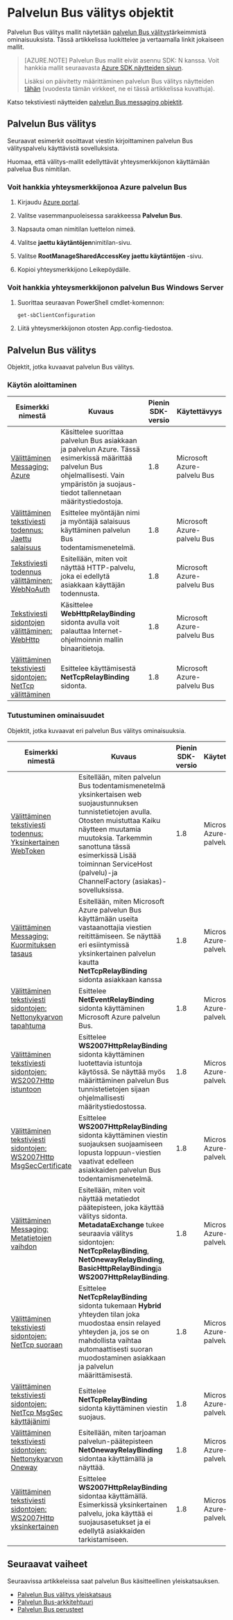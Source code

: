 <properties 
    pageTitle="Palvelun Bus välitys esimerkit yleiskatsaus | Microsoft Azure"
    description="Luokittelee ja kuvataan linkit jokaiseen palvelun Bus välitys näytteiden."
    services="service-bus"
    documentationCenter="na"
    authors="sethmanheim"
    manager="timlt"
    editor="" />
<tags 
    ms.service="service-bus"
    ms.devlang="na"
    ms.topic="article"
    ms.tgt_pltfrm="na"
    ms.workload="na"
    ms.date="10/07/2016"
    ms.author="sethm" />

# <a name="service-bus-relay-samples"></a>Palvelun Bus välitys objektit

Palvelun Bus välitys mallit näytetään [palvelun Bus välitys](https://azure.microsoft.com/services/service-bus/)tärkeimmistä ominaisuuksista. Tässä artikkelissa luokittelee ja vertaamalla linkit jokaiseen mallit.

>[AZURE.NOTE] Palvelun Bus mallit eivät asennu SDK: N kanssa. Voit hankkia mallit seuraavasta [Azure SDK näytteiden sivun](https://code.msdn.microsoft.com/site/search?query=service%20bus&f%5B0%5D.Value=service%20bus&f%5B0%5D.Type=SearchText&ac=5).
>
>Lisäksi on päivitetty määrittäminen palvelun Bus välitys näytteiden [tähän](https://github.com/Azure-Samples/azure-servicebus-relay-samples) (vuodesta tämän virkkeet, ne ei tässä artikkelissa kuvattuja).  

Katso tekstiviesti näytteiden [palvelun Bus messaging objektit](../service-bus-messaging/service-bus-samples.md).

## <a name="service-bus-relay"></a>Palvelun Bus välitys

Seuraavat esimerkit osoittavat viestin kirjoittaminen palvelun Bus välityspalvelu käyttävistä sovelluksista.

Huomaa, että välitys-mallit edellyttävät yhteysmerkkijonon käyttämään palvelua Bus nimitilan.

### <a name="to-obtain-a-connection-string-for-azure-service-bus"></a>Voit hankkia yhteysmerkkijonoa Azure palvelun Bus

1. Kirjaudu [Azure portal](http://portal.azure.com).

1. Valitse vasemmanpuoleisessa sarakkeessa **Palvelun Bus**.

1. Napsauta oman nimitilan luettelon nimeä.

3. Valitse **jaettu käytäntöjen**nimitilan-sivu.

4. Valitse **RootManageSharedAccessKey** **jaettu käytäntöjen** -sivu.

6. Kopioi yhteysmerkkijono Leikepöydälle.

### <a name="to-obtain-a-connection-string-for-service-bus-for-windows-server"></a>Voit hankkia yhteysmerkkijonon palvelun Bus Windows Server

1. Suorittaa seuraavan PowerShell cmdlet-komennon:

    ```
    get-sbClientConfiguration
    ```

2. Liitä yhteysmerkkijonon otosten App.config-tiedostoa.

## <a name="service-bus-relay"></a>Palvelun Bus välitys

Objektit, jotka kuvaavat palvelun Bus välitys.

### <a name="getting-started"></a>Käytön aloittaminen

|Esimerkki nimestä|Kuvaus|Pienin SDK-versio|Käytettävyys|
|---|---|---|---|
|[Välittäminen Messaging: Azure](http://code.msdn.microsoft.com/Relayed-Messaging-Windows-0d2cede3)|Käsittelee suorittaa palvelun Bus asiakkaan ja palvelun Azure. Tässä esimerkissä määrittää palvelun Bus ohjelmallisesti. Vain ympäristön ja suojaus-tiedot tallennetaan määritystiedostoja.|1.8|Microsoft Azure-palvelu Bus|
|[Välittäminen tekstiviesti todennus: Jaettu salaisuus](http://code.msdn.microsoft.com/Relayed-Messaging-92b04c02)|Esittelee myöntäjän nimi ja myöntäjä salaisuus käyttäminen palvelun Bus todentamismenetelmä.|1.8|Microsoft Azure-palvelu Bus|
|[Tekstiviesti todennus välittäminen: WebNoAuth](http://code.msdn.microsoft.com/Relayed-Messaging-a4f0b831)|Esitellään, miten voit näyttää HTTP-palvelu, joka ei edellytä asiakkaan käyttäjän todennusta.|1.8|Microsoft Azure-palvelu Bus|
|[Tekstiviesti sidontojen välittäminen: WebHttp](http://code.msdn.microsoft.com/Relayed-Messaging-Bindings-a6477ba0)|Käsittelee **WebHttpRelayBinding** sidonta avulla voit palauttaa Internet-ohjelmoinnin mallin binaaritietoja.|1.8|Microsoft Azure-palvelu Bus|
|[Välittäminen tekstiviesti sidontojen: NetTcp välittäminen](http://code.msdn.microsoft.com/Relayed-Messaging-Bindings-2dec7692)|Esittelee käyttämisestä **NetTcpRelayBinding** sidonta.|1.8|Microsoft Azure-palvelu Bus|

### <a name="exploring-features"></a>Tutustuminen ominaisuudet

Objektit, jotka kuvaavat eri palvelun Bus välitys ominaisuuksia.

|Esimerkki nimestä|Kuvaus|Pienin SDK-versio|Käytettävyys|
|---|---|---|---|
|[Välittäminen tekstiviesti todennus: Yksinkertainen WebToken](http://code.msdn.microsoft.com/Relayed-Messaging-32c74392)|Esitellään, miten palvelun Bus todentamismenetelmä yksinkertaisen web suojaustunnuksen tunnistetietojen avulla. Otosten muistuttaa Kaiku näytteen muutamia muutoksia. Tarkemmin sanottuna tässä esimerkissä Lisää toiminnan ServiceHost (palvelu)-ja ChannelFactory (asiakas)-sovelluksissa.|1.8|Microsoft Azure-palvelu Bus|
|[Välittäminen Messaging: Kuormituksen tasaus](http://code.msdn.microsoft.com/Relayed-Messaging-Load-bd76a9f8)|Esitellään, miten Microsoft Azure palvelun Bus käyttämään useita vastaanottajia viestien reitittämiseen. Se näyttää eri esiintymissä yksinkertainen palvelun kautta **NetTcpRelayBinding** sidonta asiakkaan kanssa|1.8|Microsoft Azure-palvelu Bus|
|[Välittäminen tekstiviesti sidontojen: Nettonykyarvon tapahtuma](http://code.msdn.microsoft.com/Relayed-Messaging-Bindings-c0176977)|Esittelee **NetEventRelayBinding** sidonta käyttäminen Microsoft Azure palvelun Bus.|1.8|Microsoft Azure-palvelu Bus|
|[Välittäminen tekstiviesti sidontojen: WS2007Http istuntoon](http://code.msdn.microsoft.com/Relayed-Messaging-Bindings-ef1f1fcb)|Esittelee **WS2007HttpRelayBinding** sidonta käyttäminen luotettavia istuntoja käytössä. Se näyttää myös määrittäminen palvelun Bus tunnistetietojen sijaan ohjelmallisesti määritystiedostossa.|1.8|Microsoft Azure-palvelu Bus|
|[Välittäminen tekstiviesti sidontojen: WS2007Http MsgSecCertificate](http://code.msdn.microsoft.com/Relayed-Messaging-Bindings-f29c9da5)|Esittelee **WS2007HttpRelayBinding** sidonta käyttäminen viestin suojauksen suojaamiseen lopusta loppuun-viestien vaativat edelleen asiakkaiden palvelun Bus todentamismenetelmä.|1.8|Microsoft Azure-palvelu Bus|
|[Välittäminen Messaging: Metatietojen vaihdon](http://code.msdn.microsoft.com/Relayed-Messaging-Metadata-f122312e)|Esitellään, miten voit näyttää metatiedot päätepisteen, joka käyttää välitys sidonta. **MetadataExchange** tukee seuraavia välitys sidontojen: **NetTcpRelayBinding**, **NetOnewayRelayBinding**, **BasicHttpRelayBinding**ja **WS2007HttpRelayBinding**.|1.8|Microsoft Azure-palvelu Bus|
|[Välittäminen tekstiviesti sidontojen: NetTcp suoraan](http://code.msdn.microsoft.com/Relayed-Messaging-Bindings-ca039161)|Esittelee **NetTcpRelayBinding** sidonta tukemaan **Hybrid** yhteyden tilan joka muodostaa ensin relayed yhteyden ja, jos se on mahdollista vaihtaa automaattisesti suoran muodostaminen asiakkaan ja palvelun määrittämisestä.|1.8|Microsoft Azure-palvelu Bus|
|[Välittäminen tekstiviesti sidontojen: NetTcp MsgSec käyttäjänimi](http://code.msdn.microsoft.com/Relayed-Messaging-Bindings-30542392)|Esittelee **NetTcpRelayBinding** sidonta käyttäminen viestin suojaus.|1.8|Microsoft Azure-palvelu Bus|
|[Välittäminen tekstiviesti sidontojen: Nettonykyarvon Oneway](http://code.msdn.microsoft.com/Relayed-Messaging-Bindings-bb5b813a)|Esitellään, miten tarjoaman palvelun-päätepisteen **NetOnewayRelayBinding** sidontaa käyttämällä ja näyttää.|1.8|Microsoft Azure-palvelu Bus|
|[Välittäminen tekstiviesti sidontojen: WS2007Http yksinkertainen](http://code.msdn.microsoft.com/Relayed-Messaging-Bindings-aa4b793a)|Esittelee **WS2007HttpRelayBinding** sidontaa käyttämällä. Esimerkissä yksinkertainen palvelu, joka käyttää ei suojausasetukset ja ei edellytä asiakkaiden tarkistamiseen.|1.8|Microsoft Azure-palvelu Bus|

## <a name="next-steps"></a>Seuraavat vaiheet

Seuraavissa artikkeleissa saat palvelun Bus käsitteellinen yleiskatsauksen.

- [Palvelun Bus välitys yleiskatsaus](service-bus-relay-overview.md)
- [Palvelun Bus-arkkitehtuuri](../service-bus-messaging/service-bus-architecture.md)
- [Palvelun Bus perusteet](../service-bus-messaging/service-bus-fundamentals-hybrid-solutions.md)